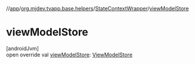 //[app](../../../index.md)/[org.mjdev.tvapp.base.helpers](../index.md)/[StateContextWrapper](index.md)/[viewModelStore](view-model-store.md)

# viewModelStore

[androidJvm]\
open override val [viewModelStore](view-model-store.md): [ViewModelStore](https://developer.android.com/reference/kotlin/androidx/lifecycle/ViewModelStore.html)
